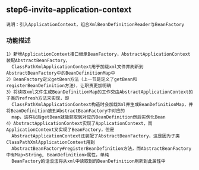 ## step6-invite-application-context
    说明：引入ApplicationContext，组合XmlBeanDefinitionReader与BeanFactory
### 功能描述
    1）新增ApplicationContext接口继承BeanFactory，AbstractApplicationContext装配AbstractBeanFactory，
      ClassPathXmlApplicationContext用于加载xml文件并刷新到AbstractBeanFactory中的BeanDefinitionMap中
    2）BeanFactory定义getBean方法（上一节是定义了getBean和registerBeanDefinition方法），让职责更加明确
    3）将读取xml文件生成BeanDefinitionMap的工作交由AbstractApplicationContext的子类的refresh方法来实现，即
      ClassPathXmlApplicationContext构造时会加载Xml并生成BeanDefinitionMap，并将BeanDefinition放到AbstractBeanFactory中对应的
      map，这样以后getBean就能获取到对应的BeanDefinition然后实例化Bean
    4）AbstractApplicationContext实现了ApplicationContext，而ApplicationContext又实现了BeanFactory，但是
      AbstractApplicationContext还装配了AbstractBeanFactory，这是因为子类ClassPathXmlApplicationContext用到
      AbstractBeanFactory#registerBeanDefinition方法，而AbstractBeanFactory中有Map<String, BeanDefinition>属性，单纯
      BeanFactory的话没法将从xml中读取到的BeanDefinition刷新到此属性中